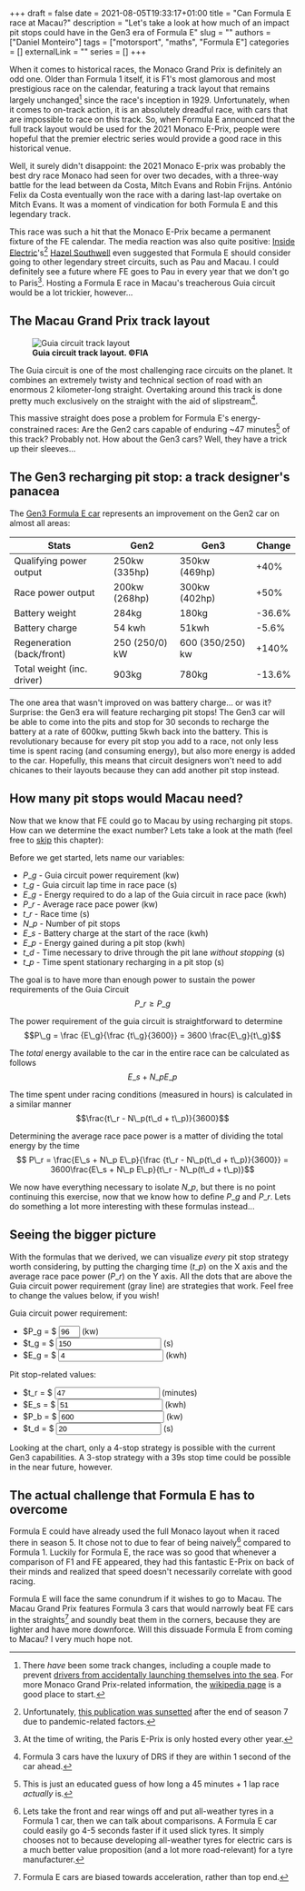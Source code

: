 +++ 
draft = false
date = 2021-08-05T19:33:17+01:00
title = "Can Formula E race at Macau?"
description = "Let's take a look at how much of an impact pit stops could have in the Gen3 era of Formula E"
slug = ""
authors = ["Daniel Monteiro"]
tags = ["motorsport", "maths", "Formula E"]
categories = []
externalLink = ""
series = []
+++

When it comes to historical races, the Monaco Grand Prix is definitely an odd one. Older than Formula 1 itself, it is F1's most glamorous and most prestigious race on the calendar, featuring a track layout that remains largely unchanged[^1] since the race's inception in 1929. Unfortunately, when it comes to on-track action, it is an absolutely dreadful race, with cars that are impossible to race on this track. So, when Formula E announced that the full track layout would be used for the 2021 Monaco E-Prix, people were hopeful that the premier electric series would provide a good race in this historical venue.

Well, it surely didn't disappoint: the 2021 Monaco E-prix was probably the best dry race Monaco had seen for over two decades, with a three-way battle for the lead between da Costa, Mitch Evans and Robin Frijns. António Felix da Costa eventually won the race with a daring last-lap overtake on Mitch Evans. It was a moment of vindication for both Formula E and this legendary track.

This race was such a hit that the Monaco E-Prix became a permanent fixture of the FE calendar. The media reaction was also quite positive: [Inside Electric](https://inside-electric.com/)'s[^2] [Hazel Southwell](https://twitter.com/HSouthwellFE "Hazel's twitter profile") even suggested that Formula E should consider going to other legendary street circuits, such as Pau and Macau. I could definitely see a future where FE goes to Pau in every year that we don't go to Paris[^3]. Hosting a Formula E race in Macau's treacherous Guia circuit would be a lot trickier, however...

[^1]: There _have_ been some track changes, including a couple made to prevent [drivers from accidentally launching themselves into the sea](https://www.youtube.com/watch?v=vtxrp52PeDE "Video footage of Formula 1 driver Alberto Ascari in the monegasque sea"). For more Monaco Grand Prix-related information, the [wikipedia page](https://en.wikipedia.org/wiki/Monaco_Grand_Prix "Wikipedia page of the Monaco Grand Prix") is a good place to start.

[^2]: Unfortunately, [this publication was sunsetted](https://inside-electric.com/2021/08/a-note-to-all-our-followers/ "Inside Electric's discontinuation post") after the end of season 7 due to pandemic-related factors.

[^3]: At the time of writing, the Paris E-Prix is only hosted every other year.

## The Macau Grand Prix track layout

<figure>
    <img src="/images/wtcc-circuit-12-macau.jpg" alt="Guia circuit track layout">
    <figcaption><b>Guia circuit track layout. &#169FIA</b></figcaption>
</figure>

The Guia circuit is one of the most challenging race circuits on the planet. It combines an extremely twisty and technical section of road with an enormous 2 kilometer-long straight. Overtaking around this track is done pretty much exclusively on the straight with the aid of slipstream[^4].

This massive straight does pose a problem for Formula E's energy-constrained races: Are the Gen2 cars capable of enduring ~47 minutes[^5] of this track? Probably not. How about the Gen3 cars? Well, they have a trick up their sleeves...

[^4]: Formula 3 cars have the luxury of DRS if they are within 1 second of the car ahead.

[^5]: This is just an educated guess of how long a 45 minutes + 1 lap race _actually_ is.

## The Gen3 recharging pit stop: a track designer's panacea

The [Gen3 Formula E car](https://motorsport.tech/formula-e/gen3-formula-es-big-step-into-unchartered-territory "Gen3 details and stats") represents an improvement on the Gen2 car on almost all areas:

|      Stats                 | Gen2           | Gen3             | Change |
|----------------------------|----------------|------------------|--------|
| Qualifying power output    | 250kw (335hp)  | 350kw (469hp)    | +40%   |
| Race power output          | 200kw (268hp)  | 300kw (402hp)    | +50%   |
| Battery weight             | 284kg          | 180kg            | -36.6% |
| Battery charge             | 54 kwh         | 51kwh            | -5.6%  |
| Regeneration (back/front)  | 250 (250/0) kW | 600 (350/250) kw | +140%  |
| Total weight (inc. driver) | 903kg          | 780kg            | -13.6% |

The one area that wasn't improved on was battery charge... or was it? Surprise: the Gen3 era will feature recharging pit stops! The Gen3 car will be able to come into the pits and stop for 30 seconds to recharge the battery at a rate of 600kw, putting 5kwh back into the battery. This is revolutionary because for every pit stop you add to a race, not only less time is spent racing (and consuming energy), but also more energy is added to the car. Hopefully, this means that circuit designers won't need to add chicanes to their layouts because they can add another pit stop instead.

## How many pit stops would Macau need?

Now that we know that FE could go to Macau by using recharging pit stops. How can we determine the exact number? Lets take a look at the math (feel free to [skip](#seeing-the-bigger-picture "Skip to next chapter") this chapter):

Before we get started, lets name our variables:

- $P\_g$ - Guia circuit power requirement (kw)
- $t\_g$ - Guia circuit lap time in race pace (s)
- $E\_g$ - Energy required to do a lap of the Guia circuit in race pace (kwh)
- $P\_r$ - Average race pace power (kw)
- $t\_r$ - Race time (s)
- $N\_p$ - Number of pit stops
- $E\_s$ - Battery charge at the start of the race (kwh)
- $E\_p$ - Energy gained during a pit stop (kwh)
- $t\_d$ - Time necessary to drive through the pit lane _without stopping_ (s)
- $t\_p$ - Time spent stationary recharging in a pit stop (s)

The goal is to have more than enough power to sustain the power requirements of the Guia Circuit
$$P\_r \geqslant P\_g$$

The power requirement of the guia circuit is straightforward to determine
$$P\_g = \frac {E\_g}{\frac {t\_g}{3600}} = 3600 \frac{E\_g}{t\_g}$$

The _total_ energy available to the car in the entire race can be calculated as follows
$$ E\_s + N\_p E\_p$$

The time spent under racing conditions (measured in hours) is calculated in a similar manner
$$\frac{t\_r - N\_p(t\_d + t\_p)}{3600}$$

Determining the average race pace power is a matter of dividing the total energy by the time
$$ P\_r =  \frac{E\_s + N\_p E\_p}{\frac {t\_r - N\_p(t\_d + t\_p)}{3600}} = 3600\frac{E\_s + N\_p E\_p}{t\_r - N\_p(t\_d + t\_p)}$$

We now have everything necessary to isolate $N\_p$, but there is no point continuing this exercise, now that we know how to define $P\_g$ and $P\_r$. Lets do something a lot more interesting with these formulas instead...

## Seeing the bigger picture

With the formulas that we derived, we can visualize _every_ pit stop strategy worth considering, by putting the charging time ($t\_p$) on the X axis and the average race pace power ($P\_r$) on the Y axis. All the dots that are above the Guia circuit power requirement (gray line) are strategies that work. Feel free to change the values below, if you wish!

<link rel="stylesheet" href="/css/championship_chart.css">
<script src="https://cdn.jsdelivr.net/npm/chart.js@3.5.0/dist/chart.min.js"></script>

Guia circuit power requirement:
- <label title="Guia circuit power requirement" for="power_requirements">$P\_g = $</label> <input id="power_requirements" type="number" value="96" autocomplete="off" style="width: 5ch;"> (kw)
- <label title="Guia circuit lap time in race pace" for="lap time">$t\_g = $</label>           <input id="lap time" type="number" value="150" autocomplete="off"> (s)
- <label title="Energy required to do a lap of the Guia circuit in race pace" for="lap energy">$E\_g = $</label>         <input id="lap energy" type="number" value="4" autocomplete="off"> (kwh)

Pit stop-related values:
- <label title="Race time" for="race_time">$t\_r = $</label>         <input id="race_time" type="number" value="47" autocomplete="off"> (minutes)
- <label title="Battery charge at the start of the race" for="car_energy">$E\_s = $</label>        <input id="car_energy" type="number" value="51" autocomplete="off"> (kwh)
- <label title="Battery recharging rate" for="recharge_power">$P\_b = $</label>        <input id="recharge_power" type="number" value="600" autocomplete="off"> (kw)
- <label title="Time necessary to drive through the pit lane without stopping" for="pit_delta">$t\_d = $</label>        <input id="pit_delta" type="number" value="20" autocomplete="off"> (s)

<canvas id="myChart" width="400" height="200"></canvas>
<script src="/javascript/formula_E_gen3_chart.js" defer></script>

Looking at the chart, only a 4-stop strategy is possible with the current Gen3 capabilities. A 3-stop strategy with a 39s stop time could be possible in the near future, however.

## The actual challenge that Formula E has to overcome

Formula E could have already used the full Monaco layout when it raced there in season 5. It chose not to due to fear of being naively[^6] compared to Formula 1. Luckily for Formula E, the race was so good that whenever a comparison of F1 and FE appeared, they had this fantastic E-Prix on back of their minds and realized that speed doesn't necessarily correlate with good racing.

Formula E will face the same conundrum if it wishes to go to Macau. The Macau Grand Prix features Formula 3 cars that would narrowly beat FE cars in the straights[^7] and soundly beat them in the corners, because they are lighter and have more downforce. Will this dissuade Formula E from coming to Macau? I very much hope not.

[^6]: Lets take the front and rear wings off and put all-weather tyres in a Formula 1 car, then we can talk about comparisons. A Formula E car could easily go 4-5 seconds faster if it used slick tyres. It simply chooses not to because developing all-weather tyres for electric cars is a much better value proposition (and a lot more road-relevant) for a tyre manufacturer.

[^7]: Formula E cars are biased towards acceleration, rather than top end.
